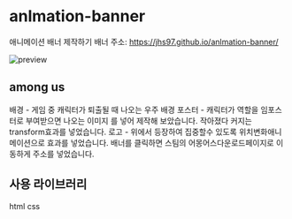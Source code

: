 # anlmation-banner
애니메이션 배너 제작하기
배너 주소: https://jhs97.github.io/anlmation-banner/

![preview](https://user-images.githubusercontent.com/105402450/174235516-691ce114-6033-4aa6-a82c-33956465f242.JPG)
## among us
배경 - 게임 중 캐릭터가 퇴출될 때 나오는 우주 배경
포스터 - 캐릭터가 역할을 임포스터로 부여받으면 나오는 이미지
를 넣어 제작해 보았습니다. 작아졌다 커지는 transform효과를 넣었습니다.
로고 - 위에서 등장하여 집중할수 있도록 위치변화애니메이션으로 효과를 넣었습니다.
배너를 클릭하면 스팀의 어몽어스다운로드페이지로 이동하게 주소를 넣었습니다.

## 사용 라이브러리 
html
css
